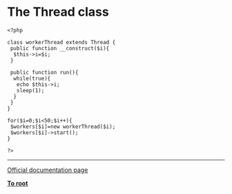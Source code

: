 # The Thread class





```
<?php

class workerThread extends Thread {
 public function __construct($i){
  $this->i=$i;
 }

 public function run(){
  while(true){
   echo $this->i;
   sleep(1);
  }
 }
}

for($i=0;$i<50;$i++){
 $workers[$i]=new workerThread($i);
 $workers[$i]->start();
}

?>
```
  

---

[Official documentation page](https://www.php.net/manual/en/class.thread.php)

**[To root](/README.md)**